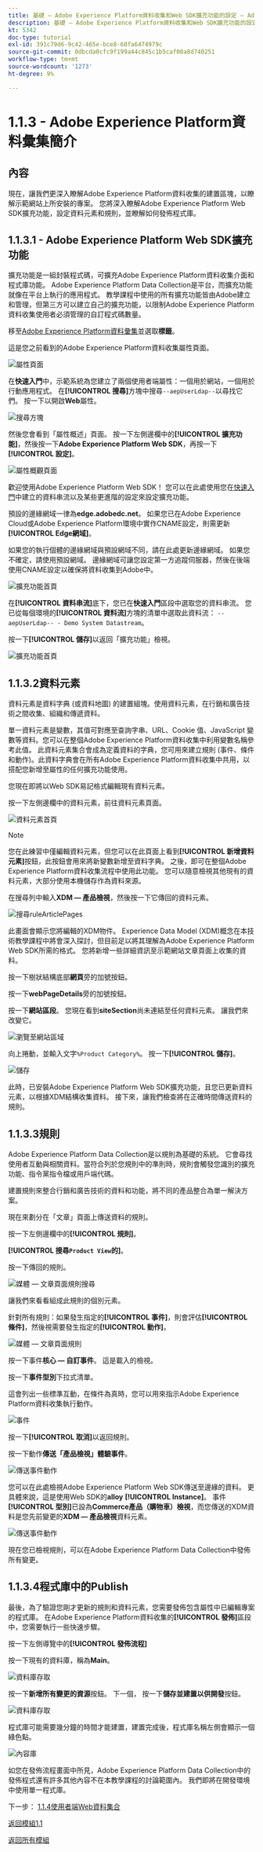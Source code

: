 ```yaml
---
title: 基礎 — Adobe Experience Platform資料收集和Web SDK擴充功能的設定 — Adobe Experience Platform資料收集簡介
description: 基礎 — Adobe Experience Platform資料收集和Web SDK擴充功能的設定 — Adobe Experience Platform資料收集簡介
kt: 5342
doc-type: tutorial
exl-id: 391c79d6-9c42-465e-bce8-60fa6474979c
source-git-commit: 0dbcda0cfc9f199a44c845c1b5caf00a8d740251
workflow-type: tm+mt
source-wordcount: '1273'
ht-degree: 9%

---
```


# 1.1.3 - Adobe Experience Platform資料彙集簡介

## 內容

現在，讓我們更深入瞭解Adobe Experience Platform資料收集的建置區塊，以瞭解示範網站上所安裝的專案。 您將深入瞭解Adobe Experience Platform Web SDK擴充功能，設定資料元素和規則，並瞭解如何發佈程式庫。

## 1.1.3.1 - Adobe Experience Platform Web SDK擴充功能

擴充功能是一組封裝程式碼，可擴充Adobe Experience Platform資料收集介面和程式庫功能。 Adobe Experience Platform Data Collection是平台，而擴充功能就像在平台上執行的應用程式。 教學課程中使用的所有擴充功能皆由Adobe建立和管理，但第三方可以建立自己的擴充功能，以限制Adobe Experience Platform資料收集使用者必須管理的自訂程式碼數量。

移至[Adobe Experience Platform資料彙集](https://experience.adobe.com/launch/)並選取&#x200B;**標籤**。

這是您之前看到的Adobe Experience Platform資料收集屬性頁面。

![屬性頁面](./images/launch1.png)

在&#x200B;**快速入門**&#x200B;中，示範系統為您建立了兩個使用者端屬性：一個用於網站，一個用於行動應用程式。 在&#x200B;**[!UICONTROL 搜尋]**&#x200B;方塊中搜尋`--aepUserLdap--`以尋找它們。
按一下以開啟**Web**&#x200B;屬性。

![搜尋方塊](./images/property6.png)



然後您會看到「屬性概述」頁面。 按一下左側邊欄中的&#x200B;**[!UICONTROL 擴充功能]**，然後按一下&#x200B;**Adobe Experience Platform Web SDK**，再按一下&#x200B;**[!UICONTROL 設定]**。

![屬性概觀頁面](./images/property7.png)

歡迎使用Adobe Experience Platform Web SDK！ 您可以在此處使用您在[快速入門](./../../../modules/gettingstarted/gettingstarted/ex2.md)中建立的資料串流以及某些更進階的設定來設定擴充功能。

預設的邊緣網域一律為&#x200B;**edge.adobedc.net**。 如果您已在Adobe Experience Cloud或Adobe Experience Platform環境中實作CNAME設定，則需更新&#x200B;**[!UICONTROL Edge網域]**。

如果您的執行個體的邊緣網域與預設網域不同，請在此處更新邊緣網域。 如果您不確定，請使用預設網域。 邊緣網域可讓您設定第一方追蹤伺服器，然後在後端使用CNAME設定以確保將資料收集到Adobe中。

![擴充功能首頁](./images/property9edgedomain.png)

在&#x200B;**[!UICONTROL 資料串流]**&#x200B;底下，您已在&#x200B;**快速入門**&#x200B;區段中選取您的資料串流。 您已從每個環境的&#x200B;**[!UICONTROL 資料流]**&#x200B;方塊的清單中選取此資料流： `--aepUserLdap-- - Demo System Datastream`。

按一下&#x200B;**[!UICONTROL 儲存]**&#x200B;以返回「擴充功能」檢視。

![擴充功能首頁](./images/property9edge.png)

## 1.1.3.2資料元素

資料元素是資料字典 (或資料地圖) 的建置組塊。使用資料元素，在行銷和廣告技術之間收集、組織和傳遞資料。

單一資料元素是變數，其值可對應至查詢字串、URL、Cookie 值、JavaScript 變數等資料。您可以在整個Adobe Experience Platform資料收集中利用變數名稱參考此值。 此資料元素集合會成為定義資料的字典，您可用來建立規則 (事件、條件和動作)。此資料字典會在所有Adobe Experience Platform資料收集中共用，以搭配您新增至屬性的任何擴充功能使用。

您現在即將以Web SDK易記格式編輯現有資料元素。

按一下左側邊欄中的資料元素，前往資料元素頁面。

![資料元素首頁](./images/dataelement1.png)

>[!NOTE]
>
>您在此練習中僅編輯資料元素，但您可以在此頁面上看到&#x200B;**[!UICONTROL 新增資料元素]**&#x200B;按鈕，此按鈕會用來將新變數新增至資料字典。 之後，即可在整個Adobe Experience Platform資料收集流程中使用此功能。 您可以隨意檢視其他現有的資料元素，大部分使用本機儲存作為資料來源。

在搜尋列中輸入&#x200B;**XDM — 產品檢視**，然後按一下它傳回的資料元素。

![搜尋ruleArticlePages](./images/dataelement2.png)

此畫面會顯示您將編輯的XDM物件。 Experience Data Model (XDM)概念在本技術教學課程中將會深入探討，但目前足以將其理解為Adobe Experience Platform Web SDK所需的格式。 您將新增一些詳細資訊至示範網站文章頁面上收集的資料。

按一下樹狀結構底部&#x200B;**網頁**&#x200B;旁的加號按鈕。

按一下&#x200B;**webPageDetails**&#x200B;旁的加號按鈕。

按一下&#x200B;**網站區段**。 您現在看到&#x200B;**siteSection**&#x200B;尚未連結至任何資料元素。 讓我們來改變它。

![瀏覽至網站區域](./images/dataelement3.png)

向上捲動，並輸入文字`%Product Category%`。 按一下&#x200B;**[!UICONTROL 儲存]**。

![儲存](./images/dataelement4.png)

此時，已安裝Adobe Experience Platform Web SDK擴充功能，且您已更新資料元素，以根據XDM結構收集資料。 接下來，讓我們檢查將在正確時間傳送資料的規則。

## 1.1.3.3規則

Adobe Experience Platform Data Collection是以規則為基礎的系統。 它會尋找使用者互動與相關資料。當符合列於您規則中的準則時，規則會觸發您識別的擴充功能、指令黨指令檔或用戶端代碼。

建置規則來整合行銷和廣告技術的資料和功能，將不同的產品整合為單一解決方案。

現在來劃分在「文章」頁面上傳送資料的規則。

按一下左側邊欄中的&#x200B;**[!UICONTROL 規則]**。

**[!UICONTROL 搜尋`Product View`的]**。

按一下傳回的規則。

![媒體 — 文章頁面規則搜尋](./images/rule1.png)

讓我們來看看組成此規則的個別元素。

針對所有規則：如果發生指定的&#x200B;**[!UICONTROL 事件]**，則會評估&#x200B;**[!UICONTROL 條件]**，然後視需要發生指定的&#x200B;**[!UICONTROL 動作]**。

![媒體 — 文章頁面規則](./images/rule2.png)

按一下事件&#x200B;**核心 — 自訂事件**。 這是載入的檢視。

按一下&#x200B;**事件型別**&#x200B;下拉式清單。

這會列出一些標準互動，在條件為真時，您可以用來指示Adobe Experience Platform資料收集執行動作。

![事件](./images/rule3.png)

按一下&#x200B;**[!UICONTROL 取消]**&#x200B;以返回規則。

按一下動作&#x200B;**傳送「產品檢視」體驗事件**。

![傳送事件動作](./images/rule5a.png)

您可以在此處檢視Adobe Experience Platform Web SDK傳送至邊緣的資料。 更具體來說，這是使用Web SDK的&#x200B;**alloy** **[!UICONTROL Instance]**。 事件&#x200B;**[!UICONTROL 型別]**&#x200B;已設為&#x200B;**Commerce產品（購物車）檢視**，而您傳送的XDM資料是您先前變更的&#x200B;**XDM — 產品檢視**&#x200B;資料元素。

![傳送事件動作](./images/rule5.png)

現在您已檢視規則，可以在Adobe Experience Platform Data Collection中發佈所有變更。

## 1.1.3.4程式庫中的Publish

最後，為了驗證您剛才更新的規則和資料元素，您需要發佈包含屬性中已編輯專案的程式庫。 在Adobe Experience Platform資料收集的&#x200B;**[!UICONTROL 發佈]**&#x200B;區段中，您需要執行一些快速步驟。

按一下左側導覽中的&#x200B;**[!UICONTROL 發佈流程]**

按一下現有的資料庫，稱為&#x200B;**Main**。

![資料庫存取](./images/publish1.png)

按一下&#x200B;**新增所有變更的資源**按鈕。 下一個，
按一下**儲存並建置以供開發**&#x200B;按鈕。

![資料庫存取](./images/publish1a.png)

程式庫可能需要幾分鐘的時間才能建置，建置完成後，程式庫名稱左側會顯示一個綠色點。

![內容庫](./images/publish2.png)

如您在發佈流程畫面中所見，Adobe Experience Platform Data Collection中的發佈程式還有許多其他內容不在本教學課程的討論範圍內。 我們即將在開發環境中使用單一程式庫。

下一步： [1.1.4使用者端Web資料集合](./ex4.md)

[返回模組1.1](./data-ingestion-launch-web-sdk.md)

[返回所有模組](./../../../overview.md)
